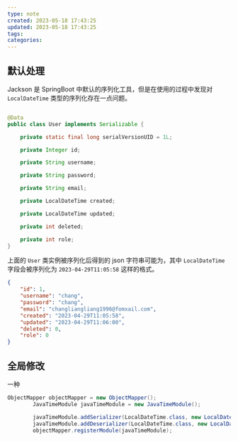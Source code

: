 ```yaml
---
type: note
created: 2023-05-18 17:43:25
updated: 2023-05-18 17:43:25
tags:
categories: 
---
```


## 默认处理

Jackson 是 SpringBoot 中默认的序列化工具，但是在使用的过程中发现对 `LocalDateTime` 类型的序列化存在一点问题。

```java

@Data
public class User implements Serializable {

    private static final long serialVersionUID = 1L;

    private Integer id;

    private String username;

    private String password;

    private String email;

    private LocalDateTime created;

    private LocalDateTime updated;

    private int deleted;

    private int role;
}
```

上面的 `User` 类实例被序列化后得到的 json 字符串可能为，其中 `LocalDateTime` 字段会被序列化为 `2023-04-29T11:05:58` 这样的格式。

```json
{
	"id": 1,
	"username": "chang",
	"password": "chang",
	"email": "changliangliang1996@fomxail.com",
	"created": "2023-04-29T11:05:58",
	"updated": "2023-04-29T11:06:00",
	"deleted": 0,
	"role": 0
}
```

## 全局修改

一种

```java
ObjectMapper objectMapper = new ObjectMapper();
        JavaTimeModule javaTimeModule = new JavaTimeModule();

        javaTimeModule.addSerializer(LocalDateTime.class, new LocalDateTimeSerializer(DateTimeFormatter.ofPattern("yyyy-MM-dd HH:mm:ss")));
        javaTimeModule.addDeserializer(LocalDateTime.class, new LocalDateTimeDeserializer(DateTimeFormatter.ofPattern("yyyy-MM-dd HH:mm:ss")));
        objectMapper.registerModule(javaTimeModule);
```